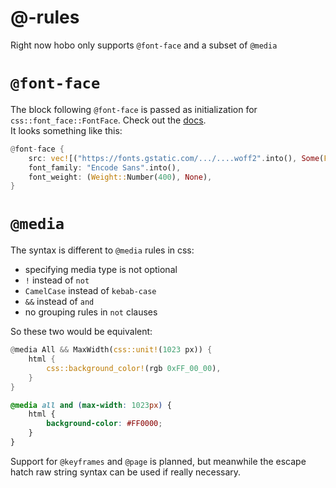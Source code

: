 # @-rules

Right now hobo only supports `@font-face` and a subset of `@media`

# `@font-face`

The block following `@font-face` is passed as initialization for `css::font_face::FontFace`. Check out the [docs](https://docs.rs/hobo_css/latest/hobo_css/font_face/struct.FontFace.html).    
It looks something like this:

```rust
@font-face {
    src: vec![("https://fonts.gstatic.com/.../....woff2".into(), Some(Format::Woff2))],
    font_family: "Encode Sans".into(),
    font_weight: (Weight::Number(400), None),
}
```

# `@media`

The syntax is different to `@media` rules in css:

* specifying media type is not optional
* `!` instead of `not`
* `CamelCase` instead of `kebab-case`
* `&&` instead of `and`
* no grouping rules in `not` clauses

So these two would be equivalent:

```rust
@media All && MaxWidth(css::unit!(1023 px)) {
    html {
        css::background_color!(rgb 0xFF_00_00),
    }
}
```

```css
@media all and (max-width: 1023px) {
    html {
        background-color: #FF0000;
    }
}
```

Support for `@keyframes` and `@page` is planned, but meanwhile the escape hatch raw string syntax can be used if really necessary.
